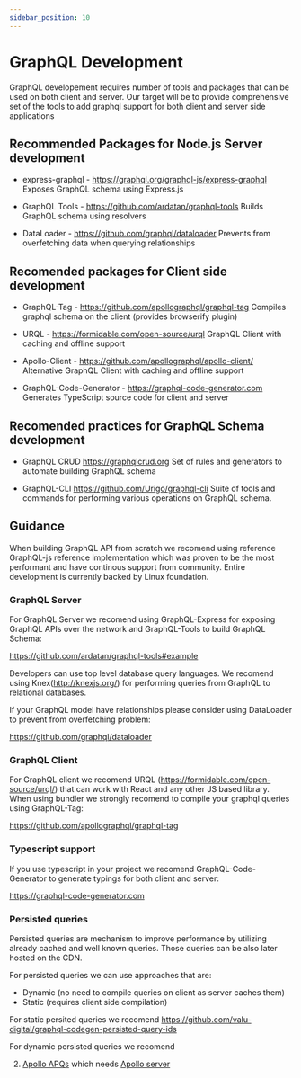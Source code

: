 ```yaml
---
sidebar_position: 10
---
```

# GraphQL Development

GraphQL developement requires number of tools and packages that can be used on both client and server. Our target will be to provide comprehensive set of the tools to add graphql support for both client 
and server side applications

## Recommended Packages for Node.js Server development

* express-graphql - https://graphql.org/graphql-js/express-graphql
Exposes GraphQL schema using Express.js

* GraphQL Tools - https://github.com/ardatan/graphql-tools
Builds GraphQL schema using resolvers

* DataLoader - https://github.com/graphql/dataloader
Prevents from overfetching data when querying relationships

## Recomended packages for Client side development

* GraphQL-Tag - https://github.com/apollographql/graphql-tag
Compiles graphql schema on the client (provides browserify plugin)

* URQL - https://formidable.com/open-source/urql
GraphQL Client with caching and offline support

* Apollo-Client - https://github.com/apollographql/apollo-client/
Alternative GraphQL Client with caching and offline support

* GraphQL-Code-Generator - https://graphql-code-generator.com
Generates TypeScript source code for client and server

## Recomended practices for GraphQL Schema development

* GraphQL CRUD https://graphqlcrud.org
Set of rules and generators to automate building GraphQL schema

* GraphQL-CLI https://github.com/Urigo/graphql-cli
Suite of tools and commands for performing various operations on GraphQL schema. 

## Guidance

When building GraphQL API from scratch we recomend using reference GraphQL-js reference implementation which was 
proven to be the most performant and have continous support from community. Entire development is currently backed by Linux foundation.

### GraphQL Server

For GraphQL Server we recomend using GraphQL-Express for exposing GraphQL APIs over the network and GraphQL-Tools to build GraphQL Schema:

https://github.com/ardatan/graphql-tools#example

Developers can use top level database query languages. 
We recomend using Knex(http://knexjs.org/) for performing queries from GraphQL to relational databases.

If your GraphQL model have relationships please consider using DataLoader to prevent from overfetching problem:

https://github.com/graphql/dataloader

### GraphQL Client

For GraphQL client we recomend URQL (https://formidable.com/open-source/urql/) that can work with React and any other JS based library. 
When using bundler we strongly recomend to compile your graphql queries using GraphQL-Tag:

https://github.com/apollographql/graphql-tag

### Typescript support

If you use typescript in your project we recomend GraphQL-Code-Generator to generate typings for both client and server:

https://graphql-code-generator.com

### Persisted queries

Persisted queries are mechanism to improve performance by utilizing already cached and well known queries.
Those queries can be also later hosted on the CDN.

For persisted queries we can use approaches that are:

- Dynamic (no need to compile queries on client as server caches them)
- Static (requires client side compilation)

For static persited queries we recomend
https://github.com/valu-digital/graphql-codegen-persisted-query-ids

For dynamic persisted queries we recomend 

2. [Apollo APQs](https://www.apollographql.com/docs/apollo-server/performance/apq/) which needs [Apollo server](https://www.apollographql.com/docs/apollo-server/)


